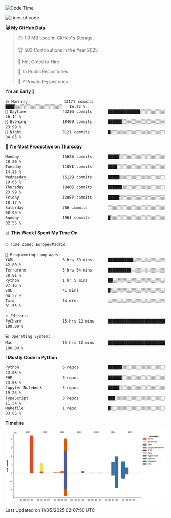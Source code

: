<!--START_SECTION:waka-->
![Code Time](http://img.shields.io/badge/Code%20Time-814%20hrs%2054%20mins-blue)

![Lines of code](https://img.shields.io/badge/From%20Hello%20World%20I%27ve%20Written-15.5%20million%20lines%20of%20code-blue)

**🐱 My GitHub Data** 

> 📦 1.3 MB Used in GitHub's Storage 
 > 
> 🏆 503 Contributions in the Year 2025
 > 
> 🚫 Not Opted to Hire
 > 
> 📜 15 Public Repositories 
 > 
> 🔑 7 Private Repositories 
 > 
**I'm an Early 🐤** 

```text
🌞 Morning                12179 commits       ████░░░░░░░░░░░░░░░░░░░░░   15.82 % 
🌆 Daytime                43216 commits       ██████████████░░░░░░░░░░░   56.14 % 
🌃 Evening                18469 commits       ██████░░░░░░░░░░░░░░░░░░░   23.99 % 
🌙 Night                  3121 commits        █░░░░░░░░░░░░░░░░░░░░░░░░   04.05 % 
```
📅 **I'm Most Productive on Thursday** 

```text
Monday                   15625 commits       █████░░░░░░░░░░░░░░░░░░░░   20.30 % 
Tuesday                  11051 commits       ████░░░░░░░░░░░░░░░░░░░░░   14.35 % 
Wednesday                15129 commits       █████░░░░░░░░░░░░░░░░░░░░   19.65 % 
Thursday                 18466 commits       ██████░░░░░░░░░░░░░░░░░░░   23.99 % 
Friday                   13987 commits       █████░░░░░░░░░░░░░░░░░░░░   18.17 % 
Saturday                 766 commits         ░░░░░░░░░░░░░░░░░░░░░░░░░   00.99 % 
Sunday                   1961 commits        █░░░░░░░░░░░░░░░░░░░░░░░░   02.55 % 
```


📊 **This Week I Spent My Time On** 

```text
🕑︎ Time Zone: Europe/Madrid

💬 Programming Languages: 
YAML                     6 hrs 30 mins       ███████████░░░░░░░░░░░░░░   42.80 % 
Terraform                5 hrs 54 mins       ██████████░░░░░░░░░░░░░░░   38.81 % 
Python                   1 hr 5 mins         ██░░░░░░░░░░░░░░░░░░░░░░░   07.16 % 
SQL                      41 mins             █░░░░░░░░░░░░░░░░░░░░░░░░   04.52 % 
Twig                     14 mins             ░░░░░░░░░░░░░░░░░░░░░░░░░   01.55 % 

🔥 Editors: 
PyCharm                  15 hrs 12 mins      █████████████████████████   100.00 % 

💻 Operating System: 
Mac                      15 hrs 12 mins      █████████████████████████   100.00 % 
```

**I Mostly Code in Python** 

```text
Python                   6 repos             ██████░░░░░░░░░░░░░░░░░░░   23.08 % 
PHP                      6 repos             ██████░░░░░░░░░░░░░░░░░░░   23.08 % 
Jupyter Notebook         5 repos             █████░░░░░░░░░░░░░░░░░░░░   19.23 % 
TypeScript               3 repos             ███░░░░░░░░░░░░░░░░░░░░░░   11.54 % 
Makefile                 1 repo              █░░░░░░░░░░░░░░░░░░░░░░░░   03.85 % 
```



**Timeline**

![Lines of Code chart](https://raw.githubusercontent.com/danisoronellas/danisoronellas/main/assets/bar_graph.png)


 Last Updated on 11/05/2025 02:07:50 UTC
<!--END_SECTION:waka-->
